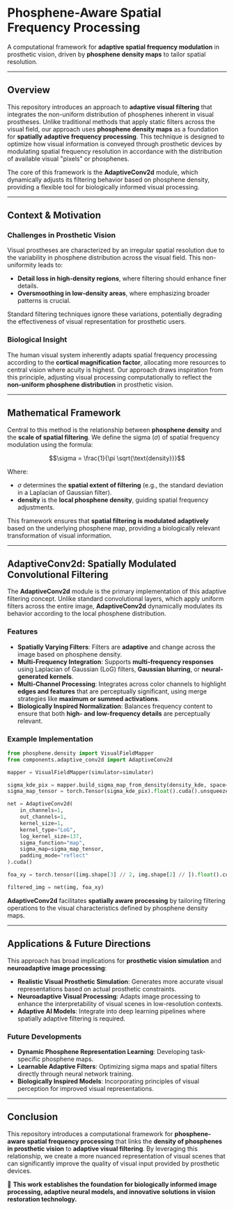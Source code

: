 # **Phosphene-Aware Spatial Frequency Processing**  
A computational framework for **adaptive spatial frequency modulation** in prosthetic vision, driven by **phosphene density maps** to tailor spatial resolution. 

---

## **Overview**  
This repository introduces an approach to **adaptive visual filtering** that integrates the non-uniform distribution of phosphenes inherent in visual prostheses. Unlike traditional methods that apply static filters across the visual field, our approach uses **phosphene density maps** as a foundation for **spatially adaptive frequency processing**. This technique is designed to optimize how visual information is conveyed through prosthetic devices by modulating spatial frequency resolution in accordance with the distribution of available visual "pixels" or phosphenes.

The core of this framework is the **AdaptiveConv2d** module, which dynamically adjusts its filtering behavior based on phosphene density, providing a flexible tool for biologically informed visual processing.

---

## **Context & Motivation**  
### **Challenges in Prosthetic Vision**  
Visual prostheses are characterized by an irregular spatial resolution due to the variability in phosphene distribution across the visual field. This non-uniformity leads to:  
- **Detail loss in high-density regions**, where filtering should enhance finer details.
- **Oversmoothing in low-density areas**, where emphasizing broader patterns is crucial.

Standard filtering techniques ignore these variations, potentially degrading the effectiveness of visual representation for prosthetic users. 

### **Biological Insight**  
The human visual system inherently adapts spatial frequency processing according to the **cortical magnification factor**, allocating more resources to central vision where acuity is highest. Our approach draws inspiration from this principle, adjusting visual processing computationally to reflect the **non-uniform phosphene distribution** in prosthetic vision. 

---

## **Mathematical Framework**  
Central to this method is the relationship between **phosphene density** and the **scale of spatial filtering**. We define the sigma ($\sigma$) of spatial frequency modulation using the formula:

$$\sigma = \frac{1}{\pi \sqrt{\text{density}}}$$

Where:  
- $\sigma$ determines the **spatial extent of filtering** (e.g., the standard deviation in a Laplacian of Gaussian filter).
- **density** is the **local phosphene density**, guiding spatial frequency adjustments.

This framework ensures that **spatial filtering is modulated adaptively** based on the underlying phosphene map, providing a biologically relevant transformation of visual information.

---

## **AdaptiveConv2d: Spatially Modulated Convolutional Filtering**  
The **AdaptiveConv2d** module is the primary implementation of this adaptive filtering concept. Unlike standard convolutional layers, which apply uniform filters across the entire image, **AdaptiveConv2d** dynamically modulates its behavior according to the local phosphene distribution.

### **Features**  
- **Spatially Varying Filters**: Filters are **adaptive** and change across the image based on phosphene density.
- **Multi-Frequency Integration**: Supports **multi-frequency responses** using Laplacian of Gaussian (LoG) filters, **Gaussian blurring**, or **neural-generated kernels**.
- **Multi-Channel Processing**: Integrates across color channels to highlight **edges and features** that are perceptually significant, using merge strategies like **maximum or summed activations**.
- **Biologically Inspired Normalization**: Balances frequency content to ensure that both **high- and low-frequency details** are perceptually relevant.

### **Example Implementation**  
```python
from phosphene.density import VisualFieldMapper
from components.adaptive_conv2d import AdaptiveConv2d

mapper = VisualFieldMapper(simulator=simulator)

sigma_kde_pix = mapper.build_sigma_map_from_density(density_kde, space="pixel")
sigma_map_tensor = torch.Tensor(sigma_kde_pix).float().cuda().unsqueeze(0).unsqueeze(0).detach()

net = AdaptiveConv2d(
    in_channels=1,
    out_channels=1,
    kernel_size=1,
    kernel_type="LoG",
    log_kernel_size=137,
    sigma_function="map",
    sigma_map=sigma_map_tensor,
    padding_mode="reflect"
).cuda()

foa_xy = torch.tensor([img.shape[3] // 2, img.shape[2] // ]).float().cuda().unsqueeze(0).detach()

filtered_img = net(img, foa_xy)
```

**AdaptiveConv2d** facilitates **spatially aware processing** by tailoring filtering operations to the visual characteristics defined by phosphene density maps.

---

## **Applications & Future Directions**  
This approach has broad implications for **prosthetic vision simulation** and **neuroadaptive image processing**:

- **Realistic Visual Prosthetic Simulation**: Generates more accurate visual representations based on actual prosthetic constraints.
- **Neuroadaptive Visual Processing**: Adapts image processing to enhance the interpretability of visual scenes in low-resolution contexts.
- **Adaptive AI Models**: Integrate into deep learning pipelines where spatially adaptive filtering is required.

### **Future Developments**  
- **Dynamic Phosphene Representation Learning**: Developing task-specific phosphene maps.
- **Learnable Adaptive Filters**: Optimizing sigma maps and spatial filters directly through neural network training.
- **Biologically Inspired Models**: Incorporating principles of visual perception for improved visual representations.

---

## **Conclusion**  
This repository introduces a computational framework for **phosphene-aware spatial frequency processing** that links the **density of phosphenes in prosthetic vision** to **adaptive visual filtering**. By leveraging this relationship, we create a more nuanced representation of visual scenes that can significantly improve the quality of visual input provided by prosthetic devices.

🚀 **This work establishes the foundation for biologically informed image processing, adaptive neural models, and innovative solutions in vision restoration technology.** 

